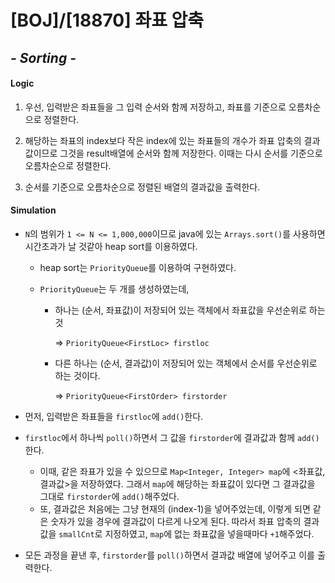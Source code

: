 # [BOJ]/[18870] 좌표 압축

## *- Sorting -*

#### Logic

1. 우선, 입력받은 좌표들을 그 입력 순서와 함께 저장하고, 좌표를 기준으로 오름차순으로 정렬한다.

2. 해당하는 좌표의 index보다 작은 index에 있는 좌표들의 개수가 좌표 압축의 결과값이므로 그것을  result배열에 순서와 함께 저장한다. 이때는 다시 순서를 기준으로 오름차순으로 정렬한다.
3. 순서를 기준으로 오름차순으로 정렬된 배열의 결과값을 출력한다.

#### Simulation

* `N`의 범위가 `1 <= N <= 1,000,000`이므로 java에 있는 `Arrays.sort()`를 사용하면 시간초과가 날 것같아 heap sort를 이용하였다.

  * heap sort는 `PriorityQueue`를 이용하여 구현하였다.

  * `PriorityQueue`는 두 개를 생성하였는데, 

    * 하나는 (순서, 좌표값)이 저장되어 있는 객체에서 좌표값을 우선순위로 하는 것

      => `PriorityQueue<FirstLoc> firstloc`

    * 다른 하나는 (순서, 결과값)이 저장되어 있는 객체에서 순서를 우선순위로 하는 것이다.

      => `PriorityQueue<FirstOrder> firstorder`

* 먼저, 입력받은 좌표들을 `firstloc`에 `add()`한다.

* `firstloc`에서 하나씩 `poll()`하면서 그 값을 `firstorder`에 결과값과 함께 `add()`한다.

  * 이때, 같은 좌표가 있을 수 있으므로 `Map<Integer, Integer> map`에 <좌표값, 결과값>을 저장하였다. 그래서 `map`에 해당하는 좌표값이 있다면 그 결과값을 그대로 `firstorder`에 `add()`해주었다.
  * 또, 결과값은 처음에는 그냥 현재의 (index-1)을 넣어주었는데, 이렇게 되면 같은 숫자가 있을 경우에 결과값이 다르게 나오게 된다. 따라서 좌표 압축의 결과값을 `smallCnt`로 지정하였고, `map`에 없는 좌표값을 넣을때마다 `+1`해주었다.

* 모든 과정을 끝낸 후, `firstorder`를 `poll()`하면서 결과값 배열에 넣어주고 이를 출력한다.